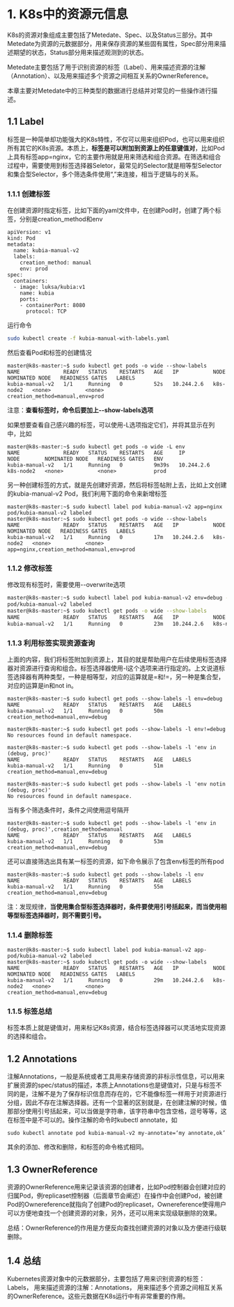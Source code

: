 # 1. K8s中的资源元信息

K8s的资源对象组成主要包括了Metedate、Spec、以及Status三部分。其中Metedate为资源的元数据部分，用来保存资源的某些固有属性，Spec部分用来描述期望的状态，Status部分用来描述观测到的状态。

Metedate主要包括了用于识别资源的标签（Label）、用来描述资源的注解（Annotation）、以及用来描述多个资源之间相互关系的OwnerReference。

本章主要对Metedate中的三种类型的数据进行总结并对常见的一些操作进行描述。

## 1.1 Label

标签是一种简单却功能强大的K8s特性，不仅可以用来组织Pod，也可以用来组织所有其它的K8s资源。本质上，**标签是可以附加到资源上的任意键值对**，比如Pod上具有标签app=nginx，它的主要作用就是用来筛选和组合资源。在筛选和组合过程中，需要使用到标签选择器Seletor，最常见的Selector就是相等型Selector和集合型Selector，多个筛选条件使用“,”来连接，相当于逻辑与的关系。

### 1.1.1 创建标签

在创建资源时指定标签，比如下面的yaml文件中，在创建Pod时，创建了两个标签，分别是creation_method和env

```
apiVersion: v1
kind: Pod
metadata:
  name: kubia-manual-v2
  labels:
    creation_method: manual
    env: prod
spec:
  containers:
  - image: luksa/kubia:v1
    name: kubia
    ports:
    - containerPort: 8080
      protocol: TCP
```

运行命令
```Bash
sudo kubectl create -f kubia-manual-with-labels.yaml
```
然后查看Pod和标签的创建情况
```
master@k8s-master:~$ sudo kubectl get pods -o wide --show-labels
NAME              READY   STATUS    RESTARTS   AGE   IP           NODE        NOMINATED NODE   READINESS GATES   LABELS
kubia-manual-v2   1/1     Running   0          52s   10.244.2.6   k8s-node2   <none>           <none>            creation_method=manual,env=prod
```
注意：**查看标签时，命令后要加上--show-labels选项**

如果想要查看自己感兴趣的标签，可以使用-L选项指定它们，并将其显示在列中，比如

```
master@k8s-master:~$ sudo kubectl get pods -o wide -L env
NAME              READY   STATUS    RESTARTS   AGE     IP           NODE        NOMINATED NODE   READINESS GATES   ENV
kubia-manual-v2   1/1     Running   0          9m39s   10.244.2.6   k8s-node2   <none>           <none>            prod
```

另一种创建标签的方式，就是先创建好资源，然后将标签帖附上去，比如上文创建的kubia-manual-v2 Pod，我们利用下面的命令来新增标签
```
master@k8s-master:~$ sudo kubectl label pod kubia-manual-v2 app=nginx
pod/kubia-manual-v2 labeled
master@k8s-master:~$ sudo kubectl get pods -o wide --show-labels
NAME              READY   STATUS    RESTARTS   AGE   IP           NODE        NOMINATED NODE   READINESS GATES   LABELS
kubia-manual-v2   1/1     Running   0          17m   10.244.2.6   k8s-node2   <none>           <none>            app=nginx,creation_method=manual,env=prod
```

### 1.1.2 修改标签

修改现有标签时，需要使用--overwrite选项
```Bash
master@k8s-master:~$ sudo kubectl label pod kubia-manual-v2 env=debug --overwrite
pod/kubia-manual-v2 labeled
master@k8s-master:~$ sudo kubectl get pods -o wide --show-labels
NAME              READY   STATUS    RESTARTS   AGE   IP           NODE        NOMINATED NODE   READINESS GATES   LABELS
kubia-manual-v2   1/1     Running   0          23m   10.244.2.6   k8s-node2   <none>           <none>            app=nginx,creation_method=manual,env=debug
```

### 1.1.3 利用标签实现资源查询

上面的内容，我们将标签附加到资源上，其目的就是帮助用户在后续使用标签选择器对资源进行查询和组合。标签选择器使用-l这个选项来进行指定的。上文说道标签选择器有两种类型，一种是相等型，对应的运算就是=和!=，另一种是集合型，对应的运算是in和not in。

```
master@k8s-master:~$ sudo kubectl get pods --show-labels -l env=debug
NAME              READY   STATUS    RESTARTS   AGE   LABELS
kubia-manual-v2   1/1     Running   0          50m   creation_method=manual,env=debug
```

```
master@k8s-master:~$ sudo kubectl get pods --show-labels -l env!=debug
No resources found in default namespace.
```

```
master@k8s-master:~$ sudo kubectl get pods --show-labels -l 'env in (debug, proc)'
NAME              READY   STATUS    RESTARTS   AGE   LABELS
kubia-manual-v2   1/1     Running   0          51m   creation_method=manual,env=debug
```

```
master@k8s-master:~$ sudo kubectl get pods --show-labels -l 'env notin (debug, proc)'
No resources found in default namespace.
```
当有多个筛选条件时，条件之间使用逗号隔开

```
master@k8s-master:~$ sudo kubectl get pods --show-labels -l 'env in (debug, proc)',creation_method=manual 
NAME              READY   STATUS    RESTARTS   AGE   LABELS
kubia-manual-v2   1/1     Running   0          53m   creation_method=manual,env=debug
```

还可以直接筛选出具有某一标签的资源，如下命令展示了包含env标签的所有pod
```
master@k8s-master:~$ sudo kubectl get pods --show-labels -l env
NAME              READY   STATUS    RESTARTS   AGE   LABELS
kubia-manual-v2   1/1     Running   0          55m   creation_method=manual,env=debug
```

注：发现规律，**当使用集合型标签选择器时，条件要使用引号括起来，而当使用相等型标签选择器时，则不需要引号。**

### 1.1.4 删除标签
```
master@k8s-master:~$ sudo kubectl label pod kubia-manual-v2 app-
pod/kubia-manual-v2 labeled
master@k8s-master:~$ sudo kubectl get pods -o wide --show-labels
NAME              READY   STATUS    RESTARTS   AGE   IP           NODE        NOMINATED NODE   READINESS GATES   LABELS
kubia-manual-v2   1/1     Running   0          29m   10.244.2.6   k8s-node2   <none>           <none>            creation_method=manual,env=debug
```

### 1.1.5 标签总结

标签本质上就是键值对，用来标记K8s资源，结合标签选择器可以灵活地实现资源的选择和组合。

## 1.2 Annotations

注解Annotations，一般是系统或者工具用来存储资源的非标示性信息，可以用来扩展资源的spec/status的描述，本质上Annotations也是键值对，只是与标签不同的是，注解不是为了保存标识信息而存在的，它不能像标签一样用于对资源进行分组，因此不存在注解选择器。还有一个显著的区别就是，在创建注解的时候，值那部分使用引号括起来，可以当做是字符串，该字符串中包含空格，逗号等等，这在标签中是不可以的。操作注解的命令时kubectl annotate，如

```
sudo kubectl annotate pod kubia-manual-v2 my-annotate=‘my annotate,ok’
```
其余的添加、修改和删除，和标签的命令格式相同。


## 1.3 OwnerReference

资源的OwnerReference用来记录该资源的创建者，比如Pod控制器会创建对应的归属Pod，例replicaset控制器（后面章节会阐述）在操作中会创建Pod，被创建Pod的Ownereference就指向了创建Pod的replicaset，Ownereference使得用户可以方便地查找一个创建资源的对象，另外，还可以用来实现级联删除的效果。

总结：OwnerReference的作用是方便反向查找创建资源的对象以及方便进行级联删除。

## 1.4 总结

Kubernetes资源对象中的元数据部分，主要包括了用来识别资源的标签：Labels， 用来描述资源的注解：Annotations， 用来描述多个资源之间相互关系的OwnerReference。这些元数据在K8s运行中有非常重要的作用。
